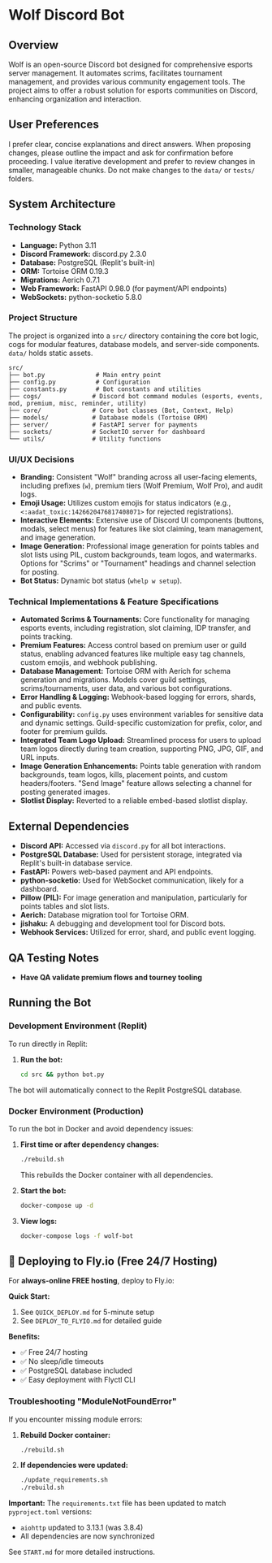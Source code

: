 # Wolf Discord Bot

## Overview
Wolf is an open-source Discord bot designed for comprehensive esports server management. It automates scrims, facilitates tournament management, and provides various community engagement tools. The project aims to offer a robust solution for esports communities on Discord, enhancing organization and interaction.

## User Preferences
I prefer clear, concise explanations and direct answers. When proposing changes, please outline the impact and ask for confirmation before proceeding. I value iterative development and prefer to review changes in smaller, manageable chunks. Do not make changes to the `data/` or `tests/` folders.

## System Architecture

### Technology Stack
- **Language:** Python 3.11
- **Discord Framework:** discord.py 2.3.0
- **Database:** PostgreSQL (Replit's built-in)
- **ORM:** Tortoise ORM 0.19.3
- **Migrations:** Aerich 0.7.1
- **Web Framework:** FastAPI 0.98.0 (for payment/API endpoints)
- **WebSockets:** python-socketio 5.8.0

### Project Structure
The project is organized into a `src/` directory containing the core bot logic, cogs for modular features, database models, and server-side components. `data/` holds static assets.

```
src/
├── bot.py              # Main entry point
├── config.py           # Configuration
├── constants.py        # Bot constants and utilities
├── cogs/              # Discord bot command modules (esports, events, mod, premium, misc, reminder, utility)
├── core/              # Core bot classes (Bot, Context, Help)
├── models/            # Database models (Tortoise ORM)
├── server/            # FastAPI server for payments
├── sockets/           # SocketIO server for dashboard
└── utils/             # Utility functions
```

### UI/UX Decisions
- **Branding:** Consistent "Wolf" branding across all user-facing elements, including prefixes (`w`), premium tiers (Wolf Premium, Wolf Pro), and audit logs.
- **Emoji Usage:** Utilizes custom emojis for status indicators (e.g., `<:aadat_toxic:1426620476817408071>` for rejected registrations).
- **Interactive Elements:** Extensive use of Discord UI components (buttons, modals, select menus) for features like slot claiming, team management, and image generation.
- **Image Generation:** Professional image generation for points tables and slot lists using PIL, custom backgrounds, team logos, and watermarks. Options for "Scrims" or "Tournament" headings and channel selection for posting.
- **Bot Status:** Dynamic bot status (`whelp w setup`).

### Technical Implementations & Feature Specifications
- **Automated Scrims & Tournaments:** Core functionality for managing esports events, including registration, slot claiming, IDP transfer, and points tracking.
- **Premium Features:** Access control based on premium user or guild status, enabling advanced features like multiple easy tag channels, custom emojis, and webhook publishing.
- **Database Management:** Tortoise ORM with Aerich for schema generation and migrations. Models cover guild settings, scrims/tournaments, user data, and various bot configurations.
- **Error Handling & Logging:** Webhook-based logging for errors, shards, and public events.
- **Configurability:** `config.py` uses environment variables for sensitive data and dynamic settings. Guild-specific customization for prefix, color, and footer for premium guilds.
- **Integrated Team Logo Upload:** Streamlined process for users to upload team logos directly during team creation, supporting PNG, JPG, GIF, and URL inputs.
- **Image Generation Enhancements:** Points table generation with random backgrounds, team logos, kills, placement points, and custom headers/footers. "Send Image" feature allows selecting a channel for posting generated images.
- **Slotlist Display:** Reverted to a reliable embed-based slotlist display.

## External Dependencies

- **Discord API:** Accessed via `discord.py` for all bot interactions.
- **PostgreSQL Database:** Used for persistent storage, integrated via Replit's built-in database service.
- **FastAPI:** Powers web-based payment and API endpoints.
- **python-socketio:** Used for WebSocket communication, likely for a dashboard.
- **Pillow (PIL):** For image generation and manipulation, particularly for points tables and slot lists.
- **Aerich:** Database migration tool for Tortoise ORM.
- **jishaku:** A debugging and development tool for Discord bots.
- **Webhook Services:** Utilized for error, shard, and public event logging.

## QA Testing Notes

- **Have QA validate premium flows and tourney tooling**

## Running the Bot

### Development Environment (Replit)
To run directly in Replit:

1. **Run the bot:**
   ```bash
   cd src && python bot.py
   ```

The bot will automatically connect to the Replit PostgreSQL database.

### Docker Environment (Production)
To run the bot in Docker and avoid dependency issues:

1. **First time or after dependency changes:**
   ```bash
   ./rebuild.sh
   ```
   This rebuilds the Docker container with all dependencies.

2. **Start the bot:**
   ```bash
   docker-compose up -d
   ```

3. **View logs:**
   ```bash
   docker-compose logs -f wolf-bot
   ```

## 🚀 Deploying to Fly.io (Free 24/7 Hosting)

For **always-online FREE hosting**, deploy to Fly.io:

**Quick Start:**
1. See `QUICK_DEPLOY.md` for 5-minute setup
2. See `DEPLOY_TO_FLYIO.md` for detailed guide

**Benefits:**
- ✅ Free 24/7 hosting
- ✅ No sleep/idle timeouts
- ✅ PostgreSQL database included
- ✅ Easy deployment with Flyctl CLI

### Troubleshooting "ModuleNotFoundError"
If you encounter missing module errors:

1. **Rebuild Docker container:**
   ```bash
   ./rebuild.sh
   ```

2. **If dependencies were updated:**
   ```bash
   ./update_requirements.sh
   ./rebuild.sh
   ```

**Important:** The `requirements.txt` file has been updated to match `pyproject.toml` versions:
- `aiohttp` updated to 3.13.1 (was 3.8.4)
- All dependencies are now synchronized

See `START.md` for more detailed instructions.